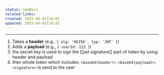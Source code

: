```yaml
---
status: newBorn
related-links: 
created: 2025-06-01T10:01
updated: 2025-06-01T10:01
---
```

---

1. Takes a **header** (e.g., `{ alg: 'HS256', typ: 'JWT' }`)
2. Adds a **payload** (e.g., `{ userId: 123 }`)
3. the secret key is used to sign the [[jwt signature]] part of token by using header and payload
4. then whole token which includes: `<base64(header)>.<base64(payload)>.<signature>` is send to the user

